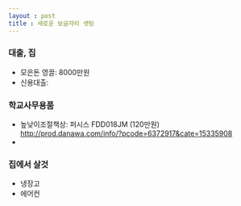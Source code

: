```yaml
---
layout : post 
title : 새로운 보금자리 셋팅 
---
```


### 대출, 집 

- 모은돈 영끌: 8000만원 
- 신용대출: 

### 학교사무용품 

- 높낮이조절책상: 퍼시스 FDD018JM (120만원) http://prod.danawa.com/info/?pcode=6372917&cate=15335908
- 

### 집에서 살것 

- 냉장고
- 에어컨
